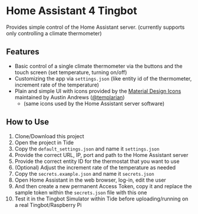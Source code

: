 # Home Assistant 4 Tingbot #

Provides simple control of the Home Assistant server. (currently supports only controlling a climate thermometer)

## Features ##

* Basic control of a single climate thermometer via the buttons and the touch screen (set temperature, turning on/off)
* Customizing the app via `settings.json` (like entity id of the thermometer, increment rate of the temperature)
* Plain and simple UI with icons provided by the [Material Design Icons][material-design-icons] maintained by Austin Andrews ([@templarian][material-design-icons-maintainer])
  * (same icons used by the Home Assistant server software)

## How to Use ##

1. Clone/Download this project
2. Open the project in Tide
3. Copy the `default_settings.json` and name it `settings.json`
4. Provide the correct URL, IP, port and path to the Home Assistant server
5. Provide the correct entity ID for the thermostat that you want to use
6. (Optional) Adjust the increment rate of the temperature as needed
7. Copy the `secrets.example.json` and name it `secrets.json`
8. Open Home Assistant in the web browser, log-in, edit the user
9. And then create a new permanent Access Token, copy it and replace the sample token within the `secrets.json` file with this one
10. Test it in the Tingbot Simulator within Tide before uploading/running on a real Tingbot/Raspberry Pi

<!-- TODO: Provide Info on the button action mappings -->

<!-- # LINKS AND REFERENCES # -->
[material-design-icons]: https://materialdesignicons.com/
[material-design-icons-maintainer]: https://twitter.com/templarian
